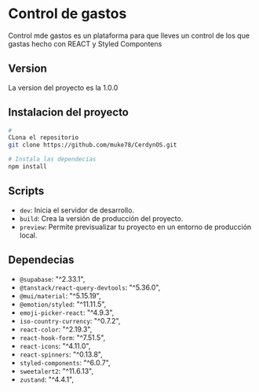 # Control de gastos

Control mde gastos es un plataforma para que lleves un control de los que gastas hecho con REACT y Styled Compontens

## Version

La version del proyecto es la 1.0.0

## Instalacion del proyecto

```bash
#
CLona el repositorio
git clone https://github.com/muke78/CerdynOS.git

# Instala las dependecias
npm install
```

## Scripts

- `dev`: Inicia el servidor de desarrollo.
- `build`: Crea la versión de producción del proyecto.
- `preview`: Permite previsualizar tu proyecto en un entorno de producción local.

## Dependecias

- `@supabase`: "^2.33.1",
- `@tanstack/react-query-devtools`: "^5.36.0",
- `@mui/material`: "^5.15.19",
- `@emotion/styled`: "^11.11.5",
- `emoji-picker-react`: "^4.9.3",
- `iso-country-currency`: "^0.7.2",
- `react-color`: "^2.19.3",
- `react-hook-form`: "^7.51.5",
- `react-icons`: "^4.11.0",
- `react-spinners`: "^0.13.8",
- `styled-components`: "^6.0.7",
- `sweetalert2`: "^11.6.13",
- `zustand`: "^4.4.1",
